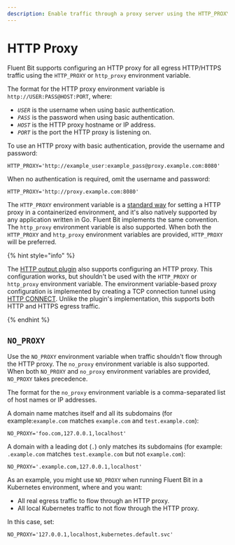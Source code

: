 ```yaml
---
description: Enable traffic through a proxy server using the HTTP_PROXY environment variable.
---
```


# HTTP Proxy

Fluent Bit supports configuring an HTTP proxy for all egress HTTP/HTTPS traffic
using the `HTTP_PROXY` or `http_proxy` environment variable.

The format for the HTTP proxy environment variable is `http://USER:PASS@HOST:PORT`, where:

- _`USER`_ is the username when using basic authentication.
- _`PASS`_ is the password when using basic authentication.
- _`HOST`_ is the HTTP proxy hostname or IP address.
- _`PORT`_ is the port the HTTP proxy is listening on.

To use an HTTP proxy with basic authentication, provide the username and password:

```text
HTTP_PROXY='http://example_user:example_pass@proxy.example.com:8080'
```

When no authentication is required, omit the username and password:

```text
HTTP_PROXY='http://proxy.example.com:8080'
```

The `HTTP_PROXY` environment variable is a [standard
way](https://docs.docker.com/network/proxy/#use-environment-variables) for setting a
HTTP proxy in a containerized environment, and it's also natively supported by any
application written in Go. Fluent Bit implements the same convention. The
`http_proxy` environment variable is also supported. When both the `HTTP_PROXY` and
`http_proxy` environment variables are provided, `HTTP_PROXY` will be preferred.

{% hint style="info" %}

The [HTTP output plugin](https://docs.fluentbit.io/manual/pipeline/outputs/http) also
supports configuring an HTTP proxy. This configuration works, but shouldn't be used
with the `HTTP_PROXY` or `http_proxy` environment variable. The environment
variable-based proxy configuration is implemented by creating a TCP connection tunnel
using
[HTTP CONNECT](https://developer.mozilla.org/en-US/docs/Web/HTTP/Methods/CONNECT). Unlike
the plugin's implementation, this supports both HTTP and HTTPS egress traffic.

{% endhint %}

## `NO_PROXY`

Use the `NO_PROXY` environment variable when traffic shouldn't flow through the HTTP
proxy. The `no_proxy` environment variable is also supported. When both `NO_PROXY`
and `no_proxy` environment variables are provided, `NO_PROXY` takes precedence.

The format for the `no_proxy` environment variable is a comma-separated list of
host names or IP addresses.

A domain name matches itself and all its subdomains (for example:`example.com` matches
`example.com` and `test.example.com`):

```text
NO_PROXY='foo.com,127.0.0.1,localhost'
```

A domain with a leading dot (`.`) only matches its subdomains (for example:
`.example.com` matches `test.example.com` but not `example.com`):

```text
NO_PROXY='.example.com,127.0.0.1,localhost'
```

As an example, you might use `NO_PROXY` when running Fluent Bit in a Kubernetes
environment, where and you want:

- All real egress traffic to flow through an HTTP proxy.
- All local Kubernetes traffic to not flow through the HTTP proxy.

In this case, set:

```text
NO_PROXY='127.0.0.1,localhost,kubernetes.default.svc'
```
